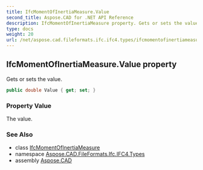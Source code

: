 ```yaml
---
title: IfcMomentOfInertiaMeasure.Value
second_title: Aspose.CAD for .NET API Reference
description: IfcMomentOfInertiaMeasure property. Gets or sets the value
type: docs
weight: 20
url: /net/aspose.cad.fileformats.ifc.ifc4.types/ifcmomentofinertiameasure/value/
---
```

## IfcMomentOfInertiaMeasure.Value property

Gets or sets the value.

```csharp
public double Value { get; set; }
```

### Property Value

The value.

### See Also

* class [IfcMomentOfInertiaMeasure](../)
* namespace [Aspose.CAD.FileFormats.Ifc.IFC4.Types](../../ifcmomentofinertiameasure/)
* assembly [Aspose.CAD](../../../)


